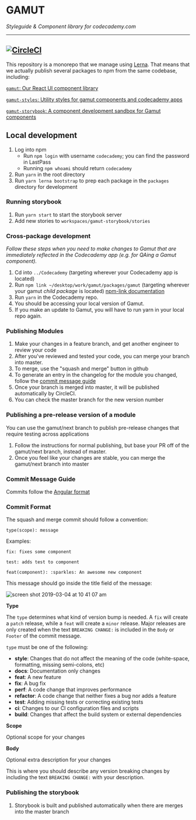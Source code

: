 # GAMUT

_Styleguide & Component library for codecademy.com_

---

## [![CircleCI](https://circleci.com/gh/RyzacInc/client-modules.svg?style=svg&circle-token=3d9adfca5a8b44e7297ceb18e032e89a11d223a2)](https://circleci.com/gh/RyzacInc/client-modules)

This repository is a monorepo that we manage using [Lerna](https://lernajs.io/). That means that we actually publish several packages to npm from the same codebase, including:

[`gamut`: Our React UI component library](/packages/gamut/README.md)

[`gamut-styles`: Utility styles for gamut components and codecademy apps](/packages/gamut-styles/README.md)

[`gamut-storybook`: A component development sandbox for Gamut components](/workspaces/gamut-storybook/README.md)

## Local development

1.  Log into npm
    * Run `npm login` with username `codecademy`; you can find the password in LastPass
    * Running `npm whoami` should return `codecademy`
2.  Run `yarn` in the root directory
3.  Run `yarn lerna bootstrap` to prep each package in the `packages` directory for development

### Running storybook

1.  Run `yarn start` to start the storybook server
1.  Add new stories to `workspaces/gamut-storybook/stories`

### Cross-package development

_Follow these steps when you need to make changes to Gamut that are immediately reflected in the Codecademy app (e.g. for QAing a Gamut component)._

1.  Cd into `../Codecademy` (targeting wherever your Codecademy app is located)
2.  Run `npm link ~/desktop/work/gamut/packages/gamut` (targeting wherever your gamut _child package_ is located) [npm-link documentation](https://docs.npmjs.com/cli/link)
3.  Run `yarn` in the Codecademy repo.
4.  You should be accessing your local version of Gamut.
5.  If you make an update to Gamut, you will have to run yarn in your local repo again.

### Publishing Modules

1.  Make your changes in a feature branch, and get another engineer to review your code
1.  After you've reviewed and tested your code, you can merge your branch into master.
1.  To merge, use the "squash and merge" button in github
1.  To generate an entry in the changelog for the module you changed, follow the [commit message guide](#commit-message-guide)
1.  Once your branch is merged into master, it will be published automatically by CircleCI.
1.  You can check the master branch for the new version number

### Publishing a pre-release version of a module

You can use the gamut/next branch to publish pre-release changes that require testing across applications

1.  Follow the instructions for normal publishing, but base your PR off of the gamut/next branch, instead of master.
1.  Once you feel like your changes are stable, you can merge the gamut/next branch into master

### Commit Message Guide

Commits follow the [Angular format](https://github.com/angular/angular/blob/master/CONTRIBUTING.md#commit)

### Commit Format

The squash and merge commit should follow a convention:

```
type(scope): message
```

Examples:

```
fix: fixes some component
```

```
test: adds test to component
```

```
feat(component): :sparkles: An awesome new component
```

This message should go inside the title field of the message:

![screen shot 2019-03-04 at 10 41 07 am](https://user-images.githubusercontent.com/6455018/53745157-79101d00-3e6c-11e9-9b5f-e35582106b31.png)

**Type**

The `type` determines what kind of version bump is needed. A `fix` will create a `patch` release, while a `feat` will create a `minor` release. Major releases are only created when the text `BREAKING CHANGE:` is included in the `Body` or `Footer` of the commit message.

`type` must be one of the following:

* **style**: Changes that do not affect the meaning of the code (white-space, formatting, missing semi-colons, etc)
* **docs**: Documentation only changes
* **feat**: A new feature
* **fix**: A bug fix
* **perf**: A code change that improves performance
* **refactor**: A code change that neither fixes a bug nor adds a feature
* **test**: Adding missing tests or correcting existing tests
* **ci**: Changes to our CI configuration files and scripts
* **build**: Changes that affect the build system or external dependencies

**Scope**

Optional scope for your changes

**Body**

Optional extra description for your changes

This is where you should describe any version breaking changes by including the text `BREAKING CHANGE:` with your description.

### Publishing the storybook

1.  Storybook is built and published automatically when there are merges into the master branch
